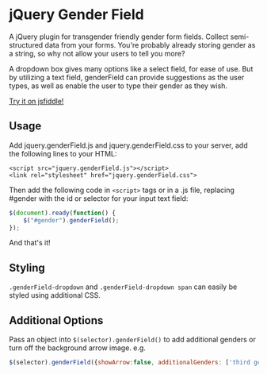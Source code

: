 # jQuery Gender Field

A jQuery plugin for transgender friendly gender form fields. Collect semi-structured data from your forms.
You're probably already storing gender as a string, so why not allow your users to tell you more?

A dropdown box gives many options like a select field, for ease of use. But by utilizing a text field, genderField can provide suggestions as the user types, as well as enable the user to type their gender as they wish.

[Try it on jsfiddle!](http://jsfiddle.net/Lda8yvsc/)

## Usage

Add jquery.genderField.js and jquery.genderField.css to your server, add the following lines to your HTML:

```
<script src="jquery.genderField.js"></script>
<link rel="stylesheet" href="jquery.genderField.css">
```

Then add the following code in `<script>` tags or in a .js file, replacing #gender with the id or selector for your input text field:

```javascript
$(document).ready(function() {
	$("#gender").genderField();
});
```
	
And that's it!

## Styling

`.genderField-dropdown` and `.genderField-dropdown span` can easily be styled using additional CSS.

## Additional Options

Pass an object into `$(selector).genderField()` to add additional genders or turn off the background arrow image.
e.g.

```javascript
$(selector).genderField({showArrow:false, additionalGenders: ['third gender','none']});
```


